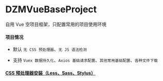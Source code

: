 # DZMVueBaseProject

自用 Vue 空项目框架，只配置常用的项目使用环境

#### 项目情况

* 默认 `无 CSS 预处理器`、`无 JS 语法检测`

* 支持 `Vuex 数据持久化`、`Axios 基础请求配置`、`其他常用基础配置`、`各种文件下载`

#### [CSS 预处理器安装（Less、Sass、Stylus）](https://blog.csdn.net/zz00008888/article/details/118525946)


